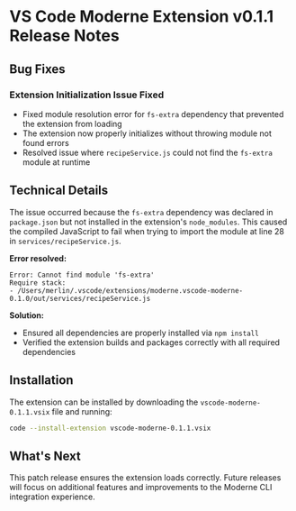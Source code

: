 # VS Code Moderne Extension v0.1.1 Release Notes

## Bug Fixes

### Extension Initialization Issue Fixed
- Fixed module resolution error for `fs-extra` dependency that prevented the extension from loading
- The extension now properly initializes without throwing module not found errors
- Resolved issue where `recipeService.js` could not find the `fs-extra` module at runtime

## Technical Details

The issue occurred because the `fs-extra` dependency was declared in `package.json` but not installed in the extension's `node_modules`. This caused the compiled JavaScript to fail when trying to import the module at line 28 in `services/recipeService.js`.

**Error resolved:**
```
Error: Cannot find module 'fs-extra'
Require stack:
- /Users/merlin/.vscode/extensions/moderne.vscode-moderne-0.1.0/out/services/recipeService.js
```

**Solution:**
- Ensured all dependencies are properly installed via `npm install`
- Verified the extension builds and packages correctly with all required dependencies

## Installation

The extension can be installed by downloading the `vscode-moderne-0.1.1.vsix` file and running:
```bash
code --install-extension vscode-moderne-0.1.1.vsix
```

## What's Next

This patch release ensures the extension loads correctly. Future releases will focus on additional features and improvements to the Moderne CLI integration experience.